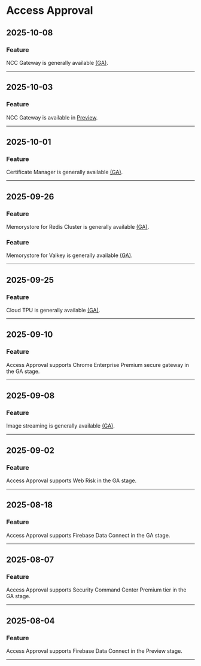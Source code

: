 # Access Approval

## 2025-10-08

### Feature

NCC Gateway is generally available [(GA)](https://cloud.google.com/products#product-launch-stages).

---
## 2025-10-03

### Feature

NCC Gateway is available in [Preview](https://cloud.google.com/products#product-launch-stages).

---
## 2025-10-01

### Feature

Certificate Manager is generally available [(GA)](https://cloud.google.com/products#product-launch-stages).

---
## 2025-09-26

### Feature

Memorystore for Redis Cluster is generally available [(GA)](https://cloud.google.com/products#product-launch-stages).

### Feature

Memorystore for Valkey is generally available [(GA)](https://cloud.google.com/products#product-launch-stages).

---
## 2025-09-25

### Feature

Cloud TPU is generally available [(GA)](https://cloud.google.com/products#product-launch-stages).

---
## 2025-09-10

### Feature

Access Approval supports Chrome Enterprise Premium secure gateway in the GA stage.

---
## 2025-09-08

### Feature

Image streaming is generally available [(GA)](https://cloud.google.com/products#product-launch-stages).

---
## 2025-09-02

### Feature

Access Approval supports Web Risk in the GA stage.

---
## 2025-08-18

### Feature

Access Approval supports Firebase Data Connect in the GA stage.

---
## 2025-08-07

### Feature

Access Approval supports Security Command Center Premium tier in the GA stage.

---
## 2025-08-04

### Feature

Access Approval supports Firebase Data Connect in the Preview stage.

---
